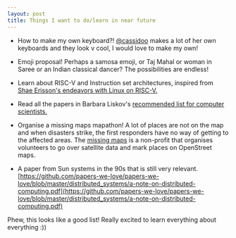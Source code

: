 ```yaml
---
layout: post
title: Things I want to do/learn in near future
---
```


- How to make my own keyboard?! [@cassidoo](https://twitter.com/cassidoo) makes a lot of her own keyboards and they look v cool, I would love to make my own! 

- Emoji proposal! Perhaps a samosa emoji, or Taj Mahal or woman in Saree or an Indian classical dancer? The possibilities are endless!

- Learn about RISC-V and Instruction set architectures, inspired from [Shae Erisson's endeavors with Linux on RISC-V.](https://shapr.github.io/posts/2019-06-08-riscv-linux.html)

- Read all the papers in Barbara Liskov's [recommended list for computer scientists.](http://jpirker.com/hlf16-liskovs-reading-list-for-computer-scientists/)

- Organise a missing maps mapathon! A lot of places are not on the map and when disasters strike, the first responders have no way of getting to the affected areas. The [missing maps](https://www.missingmaps.org/) is a non-profit that organises volunteers to go over satellite data and mark places on OpenStreet maps.


- A paper from Sun systems in the 90s that is still very relevant. [https://github.com/papers-we-love/papers-we-love/blob/master/distributed_systems/a-note-on-distributed-computing.pdf](https://github.com/papers-we-love/papers-we-love/blob/master/distributed_systems/a-note-on-distributed-computing.pdf)


Phew, this looks like a good list! Really excited to learn everything about everything :))
